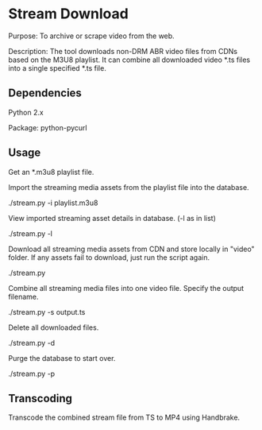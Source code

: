 # Stream Download

Purpose: To archive or scrape video from the web. 

Description: The tool downloads non-DRM ABR video files from CDNs based on the M3U8 playlist. It can combine all downloaded video \*.ts files into a single specified \*.ts file. 

## Dependencies

Python 2.x

Package: python-pycurl

## Usage

Get an \*.m3u8 playlist file.

Import the streaming media assets from the playlist file into the database.

./stream.py -i playlist.m3u8

View imported streaming asset details in database. (-l as in list)

./stream.py -l

Download all streaming media assets from CDN and store locally in "video" folder. If any assets fail to download, just run the script again.

./stream.py

Combine all streaming media files into one video file. Specify the output filename.

./stream.py -s output.ts

Delete all downloaded files.

./stream.py -d

Purge the database to start over.

./stream.py -p

## Transcoding

Transcode the combined stream file from TS to MP4 using Handbrake.
